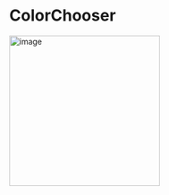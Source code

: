# ColorChooser
<img width="269" alt="image" src="https://user-images.githubusercontent.com/60823864/236706299-add38cec-59c3-4c92-bf0d-c731551115de.png">
